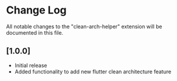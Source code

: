 # Change Log

All notable changes to the "clean-arch-helper" extension will be documented in this file.

## [1.0.0]

- Initial release
- Added functionality to add new flutter clean architecture feature